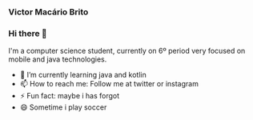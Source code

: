 
### Victor Macário Brito
### Hi there 👋

I'm a computer science student, currently on 6º period
very focused on mobile and java technologies.

- 🌱 I’m currently learning java and kotlin
- 📫 How to reach me: Follow me at twitter or instagram
- ⚡ Fun fact: maybe i has forgot
- 😄 Sometime i play soccer
